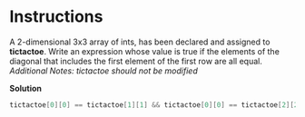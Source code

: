 # Instructions

A 2-dimensional 3x3 array of ints, has been declared and assigned to **tictactoe**. Write an expression whose value is true if the elements of the diagonal that includes the first element of the first row are all equal.  
*Additional Notes: tictactoe should not be modified*

**Solution**

```java
tictactoe[0][0] == tictactoe[1][1] && tictactoe[0][0] == tictactoe[2][2];
```
